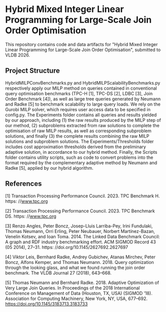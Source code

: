 # Hybrid Mixed Integer Linear Programming for Large-Scale Join Order Optimisation

This repository contains code and data artifacts for "Hybrid Mixed Integer Linear Programming for Large-Scale Join Order Optimisation", submitted to VLDB 2026.

## Project Structure

HybridMILPConvBenchmarks.py and HybridMILPScalabilityBenchmarks.py respectively apply our MILP method on queries contained in conventional query optimisation benchmarks (TPC-H [1], TPC-DS [2], LDBC [3], Join Order Benchmark [4]), as well as large tree queries generated by Neumann and Radke [5] to benchmark scalability to large query loads. We rely on the Gurobi MILP solver, which requires user access data to be specified in config.py. The Experiments folder contains all queries and results yielded by our approach, including (1) the raw results produced by the MILP step of our method, (2) subproblems extracted from raw solutions to complete the optimisation of raw MILP results, as well as corresponding subproblem solutions, and finally (3) the complete results combining the raw MILP solutions and subproblem solutions. The Experiments/Thresholds folder includes cost approximation thresholds derived from the preliminary adaptive solution, in accordance to our hybrid method. Finally, the Scripts folder contains utility scripts, such as code to convert problems into the format required by the complementary adaptive method by Neumann and Radke [5], applied by our hybrid algorithm.

## References

[1] Transaction Processing Performance Council. 2023. TPC Benchmark H. https:
//www.tpc.org

[2] Transaction Processing Performance Council. 2023. TPC Benchmark DS. https:
//www.tpc.org

[3] Renzo Angles, Peter Boncz, Josep-Lluis Larriba-Pey, Irini Fundulaki, Thomas
Neumann, Orri Erling, Peter Neubauer, Norbert Martínez-Bazan, Venelin Kotsev,
and Ioan Toma. 2014. The Linked Data Benchmark Council: A graph and RDF
industry benchmarking effort. ACM SIGMOD Record 43 (05 2014), 27–31. https:
//doi.org/10.1145/2627692.2627697

[4] Viktor Leis, Bernhard Radke, Andrey Gubichev, Atanas Mirchev, Peter Boncz,
Alfons Kemper, and Thomas Neumann. 2018. Query optimization through the
looking glass, and what we found running the join order benchmark. The VLDB
Journal 27 (2018), 643–668.

[5] Thomas Neumann and Bernhard Radke. 2018. Adaptive Optimization of Very
Large Join Queries. In Proceedings of the 2018 International Conference on Management of Data (Houston, TX, USA) (SIGMOD ’18). Association for Computing Machinery, New York, NY, USA, 677–692. https://doi.org/10.1145/3183713.3183733
